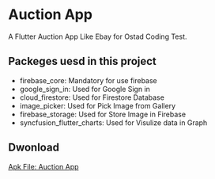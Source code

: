 # Auction App

A Flutter Auction App Like Ebay for Ostad Coding Test.


## Packeges uesd in this project

 - firebase_core: Mandatory for use firebase
 - google_sign_in: Used for Google Sign in
 - cloud_firestore: Used for Firestore Database
 - image_picker: Used for Pick Image from Gallery
 - firebase_storage: Used for Store Image in Firebase 
 - syncfusion_flutter_charts: Used for Visulize data in Graph


## Dwonload
[Apk File: Auction App](https://drive.google.com/file/d/1xLu3h7Ce1MqLB3sHXImivWiObLekzak8)

